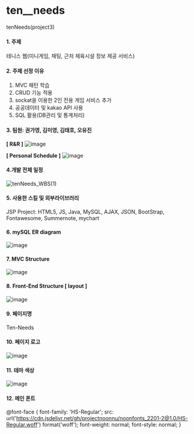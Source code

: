# ten__needs
tenNeeds(project3)

#### 1. 주제
테니스 웹(미니게임, 채팅, 근처 체육시설 정보 제공 서비스)

#### 2. 주제 선정 이유
1) MVC 패턴 학습
2) CRUD 기능 적용
3) sockat을 이용한 2인 전용 게임 서비스 추가
4) 공공데이터 및 kakao API 사용
5) SQL 활용(DB관리 및 통계처리)

#### 3. 팀원: 권가영, 김미영, 김태호, 오유진
**[ R&R ]**
![image](https://user-images.githubusercontent.com/119651889/230697960-3b45c61f-c3b8-4099-b620-10176355be2a.png)

**[ Personal Schedule ]**
![image](https://user-images.githubusercontent.com/119651889/230697991-e0eb81e6-f3be-413d-8027-cdbd9b93eb77.png)

#### 4.개발 전체 일정
![tenNeeds_WBS(1)](https://user-images.githubusercontent.com/119651889/229292513-9761368f-0ca5-40ca-b470-8546b6e30b22.gif)

#### 5. 사용한 스킬 및 외부라이브러리
JSP Project: HTML5, JS, Java, MySQL, AJAX, JSON, BootStrap, Fontawesome, Summernote, mychart

#### 6. mySQL ER diagram
![image](https://user-images.githubusercontent.com/119651889/229287219-8e486d4f-338c-4fd6-acbb-a90c3fb69fec.png)



#### 7. MVC Structure
![image](https://user-images.githubusercontent.com/119651889/230697322-7a6ced6c-654a-4370-a121-8149752464c4.png)


#### 8. Front-End Structure [ layout ]
![image](https://user-images.githubusercontent.com/119651889/231033181-7144ebfe-1a4b-4edd-9592-52da1ca77604.png)

#### 9. 페이지명
Ten-Needs

#### 10. 페이지 로고
![image](https://user-images.githubusercontent.com/119651889/231033782-48ddd9d0-3b5d-4079-925d-69455e73df35.png)

#### 11. 테마 색상
![image](https://user-images.githubusercontent.com/119651889/227859770-11cd2b0b-7216-4e6e-a318-676ea4e9e624.png)

#### 12. 메인 폰트
@font-face {
    font-family: 'HS-Regular';
    src: url('https://cdn.jsdelivr.net/gh/projectnoonnu/noonfonts_2201-2@1.0/HS-Regular.woff') format('woff');
    font-weight: normal;
    font-style: normal;
}
